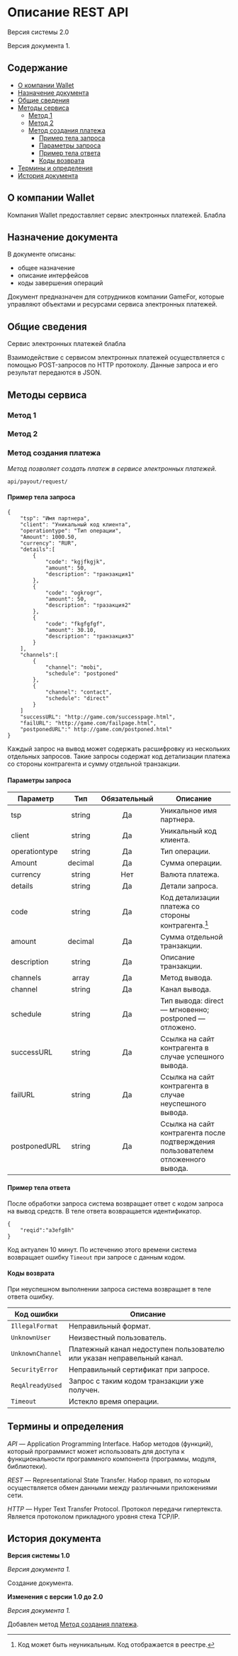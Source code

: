 # Описание REST API

Версия системы 2.0

Версия документа 1.

## Содержание

* [О компании Wallet](#о-компании-wallet)
* [Назначение документа](#-назначение-документа)
* [Общие сведения](#-общие-сведения)
* [Методы сервиса](#-методы-сервиса)
   * [Метод 1](#-метод-1)
   * [Метод 2](#-метод-2)
   * [Метод создания платежа](#-метод-создания-платежа)
        * [Пример тела запроса](#-пример-тела-запроса)
        * [Параметры запроса](#-параметры-запроса)
        * [Пример тела ответа](#-пример-тела-ответа)
        * [Коды возврата](#-коды-возврата)
* [Термины и определения](#-термины-и-определения)
* [История документа](#-история-документа)


## О компании Wallet

Компания Wallet предоставляет сервис электронных платежей. Блабла

## Назначение документа

В документе описаны:

* общее назначение
* описание интерфейсов
* коды завершения операций

Документ предназначен для сотрудников компании GameFor, которые управляют объектами и ресурсами сервиса электронных платежей.

## Общие сведения



Сервис электронных платежей блабла

Взаимодействие с сервисом электронных платежей осуществляется с помощью POST-запросов по HTTP протоколу. Данные запроса и его результат передаются в JSON.

## Методы сервиса

### Метод 1

[comment]: # (раз добавлен новый метод, значит, уже какие-то существуют)

### Метод 2

### Метод создания платежа

_Метод позволяет создать платеж в сервисе электронных платежей._

`api/payout/request/`

#### Пример тела запроса

```
{ 
    "tsp": "Имя партнера",
    "сlient": "Уникальный код клиента",
    "оperationtype": "Тип операции",
    "Amount": 1000.50,
    "currency": "RUR",
    "details":[ 
        {
            "code": "kgjfkgjk",
            "amount": 50,
            "description": "транзакция1"
        },
        {
            "code": "ogkrogr",
            "amount": 50,
            "description": "тразакция2"
        },
        {
            "code": "fkgfgfgf",
            "amount": 30.10,
            "description": "транзакция3"
        }
    ],
    "channels":[
        {
            "channel": "mobi",
            "schedule": "postponed"
        },
        {
            "channel": "contact",
            "schedule": "direct"
        }
    ]
    "successURL": "http://game.com/successpage.html",
    "failURL": "http://game.com/failpage.html",
    "postponedURL":"​ http://game.com/postponed.html​"
}
```
Каждый запрос на вывод может содержать расшифровку из нескольких отдельных запросов. Такие запросы содержат код 
детализации платежа со стороны контрагента и сумму отдельной транзакции.

#### Параметры запроса


| Параметр | Тип | Обязательный | Описание |
|--|:--:|:--:|--|
|tsp |string | Да|Уникальное имя партнера. |
|сlient  | string | Да | Уникальный код клиента. |
| оperationtype | string | Да |  Тип операции.|
| Amount |decimal  | Да | Сумма операции. |
|currency |string |Нет | Валюта платежа.|
| details|string | Да|Детали запроса. |
| code|string |Да | Код детализации платежа со стороны контрагента.[^1] |
| amount | decimal|Да |Сумма отдельной транзакции. |
| description| string|Да |Описание транзакции. |
| channels|array |Да |Метод вывода. |
|channel |string | Да|Канал вывода. |
|schedule |string | Да| Тип вывода: direct — мгновенно; postponed — отложено.|
|successURL |string |Да |Ссылка на сайт контрагента в случае успешного вывода. |
|failURL |string |Да | Ссылка на сайт контрагента в случае неуспешного вывода.|
|postponedURL|string |Да |Ссылка на сайт контрагента после подтверждения пользователем отложенного вывода. |

[comment]: # (Я ж правильно понимаю, что в данном контексте партнер и контрагент — это одно и то же лицо?)

[^1]: Код может быть неуникальным. Код отображается в реестре.

#### Пример тела ответа

После обработки запроса система возвращает ответ с кодом запроса на вывод средств.
В теле ответа возвращается идентификатор.

```
{
    "reqid":"a3efg8h"
}    
```

Код актуален 10 минут. По истечению этого времени система возвращает ошибку `Timeout` при запросе с данным кодом.

#### Коды возврата

При неуспешном выполнении запроса система возвращает в теле ответа ошибку.

| Код ошибки| Описание |
|--|--|
|`IllegalFormat`| Неправильный формат.|
|`UnknownUser`|Неизвестный пользователь. |
|`UnknownChannel`|Платежный канал недоступен пользователю или указан неправельный канал.|
|`SecurityError`|Неправильный сертификат при запросе.|
|`ReqAlreadyUsed`|Запрос с таким кодом транзакции уже получен.|
|`Timeout`|Истекло время операции. |

## Термины и определения

_API_ — Application Programming Interface. Набор методов (функций), который программист может использовать для доступа к функциональности программного компонента (программы, модуля, библиотеки).

_REST_ — Representational State Transfer. Набор правил, по которым осуществляется обмен данными между различными приложениями сети. 

_HTTP_ — Hyper Text Transfer Protocol. Протокол передачи гипертекста. Является протоколом прикладного уровня стека TCP/IP.


## История документа

**Версия системы 1.0**

*Версия документа 1.*

Создание документа.

**Изменения с версии 1.0 до 2.0**

*Версия документа 1.*

Добавлен метод [Метод создания платежа](#-Метод-создания-платежа).


